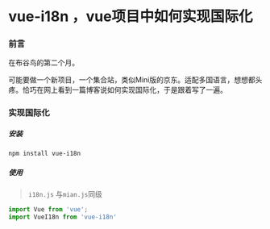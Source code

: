 # vue-i18n ，vue项目中如何实现国际化

### 前言

在布谷鸟的第二个月。

可能要做一个新项目，一个集合站，类似Mini版的京东。适配多国语言，想想都头疼。恰巧在网上看到一篇博客说如何实现国际化，于是跟着写了一遍。

### 实现国际化

##### 安装

`npm install vue-i18n`

##### 使用

> `i18n.js` 与`mian.js`同级

```js
import Vue from 'vue';
import VueI18n from 'vue-i18n'
```

